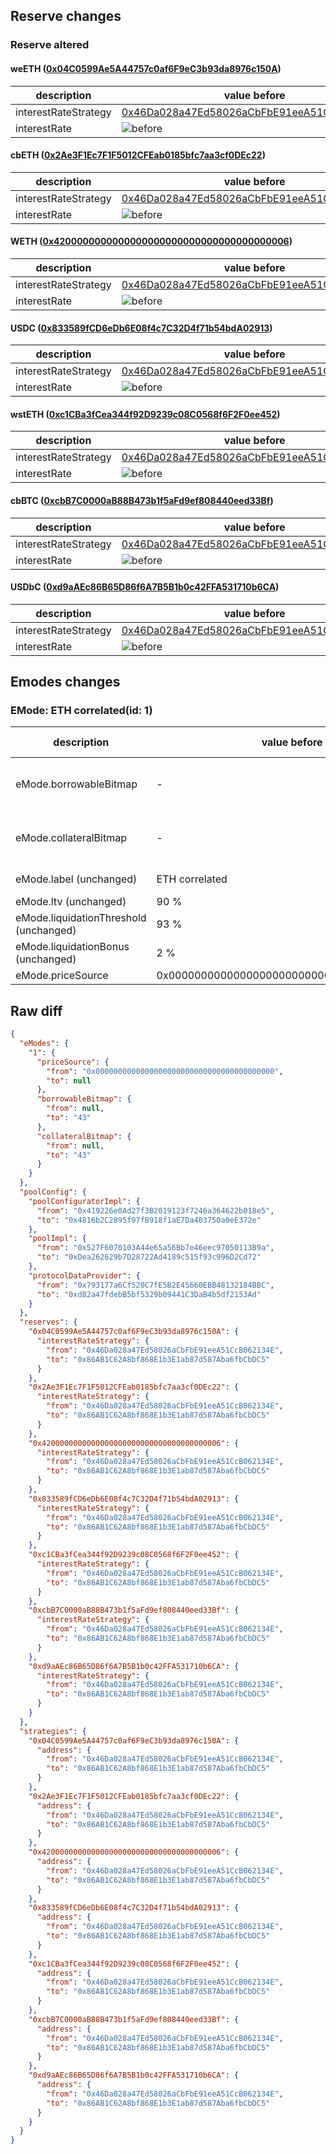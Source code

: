 ## Reserve changes

### Reserve altered

#### weETH ([0x04C0599Ae5A44757c0af6F9eC3b93da8976c150A](https://basescan.org/address/0x04C0599Ae5A44757c0af6F9eC3b93da8976c150A))

| description | value before | value after |
| --- | --- | --- |
| interestRateStrategy | [0x46Da028a47Ed58026aCbFbE91eeA51CcB062134E](https://basescan.org/address/0x46Da028a47Ed58026aCbFbE91eeA51CcB062134E) | [0x86AB1C62A8bf868E1b3E1ab87d587Aba6fbCbDC5](https://basescan.org/address/0x86AB1C62A8bf868E1b3E1ab87d587Aba6fbCbDC5) |
| interestRate | ![before](/.assets/abf3f4dbe21b49b5a01a454f7cf6c1dff3879949.svg) | ![after](/.assets/8fe77c6a047f2c560b5105c17299902d105704f1.svg) |

#### cbETH ([0x2Ae3F1Ec7F1F5012CFEab0185bfc7aa3cf0DEc22](https://basescan.org/address/0x2Ae3F1Ec7F1F5012CFEab0185bfc7aa3cf0DEc22))

| description | value before | value after |
| --- | --- | --- |
| interestRateStrategy | [0x46Da028a47Ed58026aCbFbE91eeA51CcB062134E](https://basescan.org/address/0x46Da028a47Ed58026aCbFbE91eeA51CcB062134E) | [0x86AB1C62A8bf868E1b3E1ab87d587Aba6fbCbDC5](https://basescan.org/address/0x86AB1C62A8bf868E1b3E1ab87d587Aba6fbCbDC5) |
| interestRate | ![before](/.assets/dc142671fc1206f692dc9c6906686dfc9eb5b355.svg) | ![after](/.assets/6582200fbeffb1c0178f8988c1500405e780d82b.svg) |

#### WETH ([0x4200000000000000000000000000000000000006](https://basescan.org/address/0x4200000000000000000000000000000000000006))

| description | value before | value after |
| --- | --- | --- |
| interestRateStrategy | [0x46Da028a47Ed58026aCbFbE91eeA51CcB062134E](https://basescan.org/address/0x46Da028a47Ed58026aCbFbE91eeA51CcB062134E) | [0x86AB1C62A8bf868E1b3E1ab87d587Aba6fbCbDC5](https://basescan.org/address/0x86AB1C62A8bf868E1b3E1ab87d587Aba6fbCbDC5) |
| interestRate | ![before](/.assets/5e57642c05a3a70e60c1de9caa27d686b8bb1362.svg) | ![after](/.assets/1127a94f574d36b70059ab4f1cda745898091bb0.svg) |

#### USDC ([0x833589fCD6eDb6E08f4c7C32D4f71b54bdA02913](https://basescan.org/address/0x833589fCD6eDb6E08f4c7C32D4f71b54bdA02913))

| description | value before | value after |
| --- | --- | --- |
| interestRateStrategy | [0x46Da028a47Ed58026aCbFbE91eeA51CcB062134E](https://basescan.org/address/0x46Da028a47Ed58026aCbFbE91eeA51CcB062134E) | [0x86AB1C62A8bf868E1b3E1ab87d587Aba6fbCbDC5](https://basescan.org/address/0x86AB1C62A8bf868E1b3E1ab87d587Aba6fbCbDC5) |
| interestRate | ![before](/.assets/b7c1af0d146c8e551ee939f2b5fa07cceab4f7e5.svg) | ![after](/.assets/8eb244025e49951ff2aaa2712daf551a3d1beca3.svg) |

#### wstETH ([0xc1CBa3fCea344f92D9239c08C0568f6F2F0ee452](https://basescan.org/address/0xc1CBa3fCea344f92D9239c08C0568f6F2F0ee452))

| description | value before | value after |
| --- | --- | --- |
| interestRateStrategy | [0x46Da028a47Ed58026aCbFbE91eeA51CcB062134E](https://basescan.org/address/0x46Da028a47Ed58026aCbFbE91eeA51CcB062134E) | [0x86AB1C62A8bf868E1b3E1ab87d587Aba6fbCbDC5](https://basescan.org/address/0x86AB1C62A8bf868E1b3E1ab87d587Aba6fbCbDC5) |
| interestRate | ![before](/.assets/dc142671fc1206f692dc9c6906686dfc9eb5b355.svg) | ![after](/.assets/6582200fbeffb1c0178f8988c1500405e780d82b.svg) |

#### cbBTC ([0xcbB7C0000aB88B473b1f5aFd9ef808440eed33Bf](https://basescan.org/address/0xcbB7C0000aB88B473b1f5aFd9ef808440eed33Bf))

| description | value before | value after |
| --- | --- | --- |
| interestRateStrategy | [0x46Da028a47Ed58026aCbFbE91eeA51CcB062134E](https://basescan.org/address/0x46Da028a47Ed58026aCbFbE91eeA51CcB062134E) | [0x86AB1C62A8bf868E1b3E1ab87d587Aba6fbCbDC5](https://basescan.org/address/0x86AB1C62A8bf868E1b3E1ab87d587Aba6fbCbDC5) |
| interestRate | ![before](/.assets/10bfcca87ef9d6ab4ccf97fcb660cfa970edab1f.svg) | ![after](/.assets/2aa941907cb07bf47ff3e71b5117a20d15ed5dbc.svg) |

#### USDbC ([0xd9aAEc86B65D86f6A7B5B1b0c42FFA531710b6CA](https://basescan.org/address/0xd9aAEc86B65D86f6A7B5B1b0c42FFA531710b6CA))

| description | value before | value after |
| --- | --- | --- |
| interestRateStrategy | [0x46Da028a47Ed58026aCbFbE91eeA51CcB062134E](https://basescan.org/address/0x46Da028a47Ed58026aCbFbE91eeA51CcB062134E) | [0x86AB1C62A8bf868E1b3E1ab87d587Aba6fbCbDC5](https://basescan.org/address/0x86AB1C62A8bf868E1b3E1ab87d587Aba6fbCbDC5) |
| interestRate | ![before](/.assets/f546af1ac7b1ac8e277029e8ba07e0df5c0cc142.svg) | ![after](/.assets/ff7ab747b91ecff18f73bcc2c32555b4db7de5b7.svg) |

## Emodes changes

### EMode: ETH correlated(id: 1)

| description | value before | value after |
| --- | --- | --- |
| eMode.borrowableBitmap | - | WETH, cbETH, wstETH, weETH |
| eMode.collateralBitmap | - | WETH, cbETH, wstETH, weETH |
| eMode.label (unchanged) | ETH correlated | ETH correlated |
| eMode.ltv (unchanged) | 90 % | 90 % |
| eMode.liquidationThreshold (unchanged) | 93 % | 93 % |
| eMode.liquidationBonus (unchanged) | 2 % | 2 % |
| eMode.priceSource | 0x0000000000000000000000000000000000000000 | - |


## Raw diff

```json
{
  "eModes": {
    "1": {
      "priceSource": {
        "from": "0x0000000000000000000000000000000000000000",
        "to": null
      },
      "borrowableBitmap": {
        "from": null,
        "to": "43"
      },
      "collateralBitmap": {
        "from": null,
        "to": "43"
      }
    }
  },
  "poolConfig": {
    "poolConfiguratorImpl": {
      "from": "0x419226e0Ad27f3B2019123f7246a364622b018e5",
      "to": "0x4816b2C2895f97fB918f1aE7Da403750a0eE372e"
    },
    "poolImpl": {
      "from": "0x527F6070103A44e65a56Bb7e46eec97050113B9a",
      "to": "0xDea262629b7D28722Ad4189c515f93c996D2Cd72"
    },
    "protocolDataProvider": {
      "from": "0x793177a6Cf520C7fE5B2E45660EBB48132184BBC",
      "to": "0xd82a47fdebB5bf5329b09441C3DaB4b5df2153Ad"
    }
  },
  "reserves": {
    "0x04C0599Ae5A44757c0af6F9eC3b93da8976c150A": {
      "interestRateStrategy": {
        "from": "0x46Da028a47Ed58026aCbFbE91eeA51CcB062134E",
        "to": "0x86AB1C62A8bf868E1b3E1ab87d587Aba6fbCbDC5"
      }
    },
    "0x2Ae3F1Ec7F1F5012CFEab0185bfc7aa3cf0DEc22": {
      "interestRateStrategy": {
        "from": "0x46Da028a47Ed58026aCbFbE91eeA51CcB062134E",
        "to": "0x86AB1C62A8bf868E1b3E1ab87d587Aba6fbCbDC5"
      }
    },
    "0x4200000000000000000000000000000000000006": {
      "interestRateStrategy": {
        "from": "0x46Da028a47Ed58026aCbFbE91eeA51CcB062134E",
        "to": "0x86AB1C62A8bf868E1b3E1ab87d587Aba6fbCbDC5"
      }
    },
    "0x833589fCD6eDb6E08f4c7C32D4f71b54bdA02913": {
      "interestRateStrategy": {
        "from": "0x46Da028a47Ed58026aCbFbE91eeA51CcB062134E",
        "to": "0x86AB1C62A8bf868E1b3E1ab87d587Aba6fbCbDC5"
      }
    },
    "0xc1CBa3fCea344f92D9239c08C0568f6F2F0ee452": {
      "interestRateStrategy": {
        "from": "0x46Da028a47Ed58026aCbFbE91eeA51CcB062134E",
        "to": "0x86AB1C62A8bf868E1b3E1ab87d587Aba6fbCbDC5"
      }
    },
    "0xcbB7C0000aB88B473b1f5aFd9ef808440eed33Bf": {
      "interestRateStrategy": {
        "from": "0x46Da028a47Ed58026aCbFbE91eeA51CcB062134E",
        "to": "0x86AB1C62A8bf868E1b3E1ab87d587Aba6fbCbDC5"
      }
    },
    "0xd9aAEc86B65D86f6A7B5B1b0c42FFA531710b6CA": {
      "interestRateStrategy": {
        "from": "0x46Da028a47Ed58026aCbFbE91eeA51CcB062134E",
        "to": "0x86AB1C62A8bf868E1b3E1ab87d587Aba6fbCbDC5"
      }
    }
  },
  "strategies": {
    "0x04C0599Ae5A44757c0af6F9eC3b93da8976c150A": {
      "address": {
        "from": "0x46Da028a47Ed58026aCbFbE91eeA51CcB062134E",
        "to": "0x86AB1C62A8bf868E1b3E1ab87d587Aba6fbCbDC5"
      }
    },
    "0x2Ae3F1Ec7F1F5012CFEab0185bfc7aa3cf0DEc22": {
      "address": {
        "from": "0x46Da028a47Ed58026aCbFbE91eeA51CcB062134E",
        "to": "0x86AB1C62A8bf868E1b3E1ab87d587Aba6fbCbDC5"
      }
    },
    "0x4200000000000000000000000000000000000006": {
      "address": {
        "from": "0x46Da028a47Ed58026aCbFbE91eeA51CcB062134E",
        "to": "0x86AB1C62A8bf868E1b3E1ab87d587Aba6fbCbDC5"
      }
    },
    "0x833589fCD6eDb6E08f4c7C32D4f71b54bdA02913": {
      "address": {
        "from": "0x46Da028a47Ed58026aCbFbE91eeA51CcB062134E",
        "to": "0x86AB1C62A8bf868E1b3E1ab87d587Aba6fbCbDC5"
      }
    },
    "0xc1CBa3fCea344f92D9239c08C0568f6F2F0ee452": {
      "address": {
        "from": "0x46Da028a47Ed58026aCbFbE91eeA51CcB062134E",
        "to": "0x86AB1C62A8bf868E1b3E1ab87d587Aba6fbCbDC5"
      }
    },
    "0xcbB7C0000aB88B473b1f5aFd9ef808440eed33Bf": {
      "address": {
        "from": "0x46Da028a47Ed58026aCbFbE91eeA51CcB062134E",
        "to": "0x86AB1C62A8bf868E1b3E1ab87d587Aba6fbCbDC5"
      }
    },
    "0xd9aAEc86B65D86f6A7B5B1b0c42FFA531710b6CA": {
      "address": {
        "from": "0x46Da028a47Ed58026aCbFbE91eeA51CcB062134E",
        "to": "0x86AB1C62A8bf868E1b3E1ab87d587Aba6fbCbDC5"
      }
    }
  }
}
```